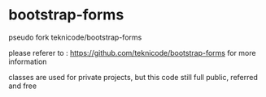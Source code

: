 # bootstrap-forms
pseudo fork teknicode/bootstrap-forms

please referer to : https://github.com/teknicode/bootstrap-forms 
for more information

classes are used for private projects, but this code still full public, referred and free